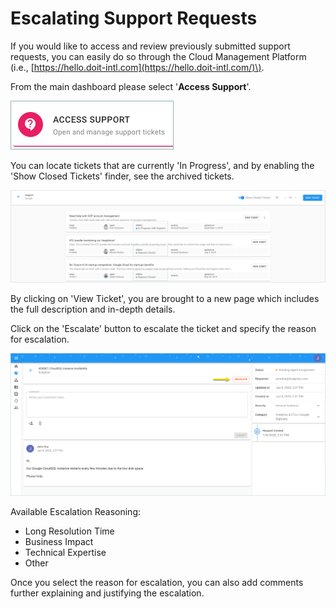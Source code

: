 # Escalating Support Requests

If you would like to access and review previously submitted support requests, you can easily do so through the Cloud Management Platform \(i.e., [https://hello.doit-intl.com](https://hello.doit-intl.com/)\). 

From the main dashboard please select '**Access Support**'.

![](../.gitbook/assets/new-access-support.png)

You can locate tickets that are currently 'In Progress', and by enabling the 'Show Closed Tickets' finder, see the archived tickets.

![](../.gitbook/assets/existing-tickets.png)

 

By clicking on 'View Ticket', you are brought to a new page which includes the full description and in-depth details.

Click on the 'Escalate' button to escalate the ticket and specify the reason for escalation.

![](../.gitbook/assets/escalate-ticket.png)

Available Escalation Reasoning:

* Long Resolution Time
* Business Impact
* Technical Expertise
* Other

Once you select the reason for escalation, you can also add comments further explaining and justifying the escalation. 

